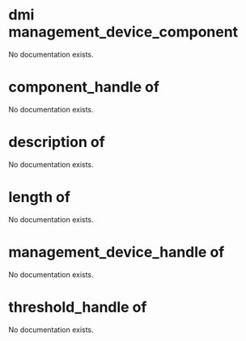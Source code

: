 # dmi management_device_component

No documentation exists.

# component_handle of <dmi management_device_component>

No documentation exists.

# description of <dmi management_device_component>

No documentation exists.

# length of <dmi management_device_component>

No documentation exists.

# management_device_handle of <dmi management_device_component>

No documentation exists.

# threshold_handle of <dmi management_device_component>

No documentation exists.
